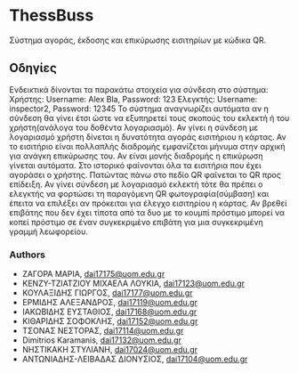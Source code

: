 # ThessBuss

Σύστημα αγοράς, έκδοσης και επικύρωσης εισιτηρίων με κώδικα QR.

## Οδηγίες 

Ενδεικτικά δίνονται τα παρακάτω στοιχεία για σύνδεση στο σύστημα:
Χρήστης:
Username: Alex Bla, Password: 123
Ελεγκτής:
Username: inspector2, Password: 12345
Το σύστημα αναγνωρίζει αυτόματα αν η σύνδεση θα γίνει έτσι ώστε να εξυπηρετεί τους σκοπούς του εκλεκτή ή του χρήστη(ανάλογα του δοθέντα λογαριασμό). 
Αν γίνει η σύνδεση με λογαριασμό χρήστη δίνεται η δυνατότητα αγοράς εισιτήριου η κάρτας. Αν το εισιτήριο είναι πολλαπλής διαδρομής εμφανίζεται μήνυμα στην αρχική για ανάγκη επικύρωσης του. Αν είναι μονής διαδρομής η επικύρωση γίνεται αυτόματα. Στο ιστορικό φαίνονται όλα τα εισιτήρια που έχει αγοράσει ο χρήστης. Πατώντας πάνω στο πεδίο QR φαίνεται το QR προς επίδειξη.
Αν γίνει σύνδεση με λογαριασμό εκλεκτή τότε θα πρέπει ο ελεγκτής να φορτώσει τη παραγόμενη QR φωτογραφία(σύμβαση) και έπειτα να επιλέξει αν πρόκειται για έλεγχο εισιτηρίου η κάρτας. Αν βρεθεί επιβάτης που δεν έχει τίποτα από τα δυο με το κουμπί πρόστιμο μπορεί να κοπεί πρόστιμο σε έναν συγκεκριμένο επιβάτη για μια συγκεκριμένη γραμμή λεωφορείου.

### Authors

* ΖΑΓΟΡΑ ΜΑΡΙΑ, dai17175@uom.edu.gr
* ΚΕΝΖΥ-ΤΖΙΑΤΖΙΟΥ ΜΙΧΑΕΛΑ ΛΟΥΚΙΑ, dai17123@uom.edu.gr
* ΚΟΥΛΑΞΙΔΗΣ ΓΙΩΡΓΟΣ, dai17177@uom.edu.gr
* ΕΡΜΙΔΗΣ ΑΛΕΞΑΝΔΡΟΣ, dai17119@uom.edu.gr
* ΙΑΚΩΒΙΔΗΣ ΕΥΣΤΑΘΙΟΣ, dai17168@uom.edu.gr
* ΚΙΘΑΡΙΔΗΣ ΣΟΦΟΚΛΗΣ, dai17152@uom.edu.gr
* ΤΣΟΝΑΣ ΝΕΣΤΟΡΑΣ, dai17114@uom.edu.gr
* Dimitrios Karamanis, dai17132@uom.edu.gr
* ΝΗΣΤΙΚΑΚΗ ΣΤΥΛΙΑΝΗ, dai17024@uom.edu.gr
* ΑΝΤΩΝΙΑΔΗΣ-ΛΕΙΒΑΔΑΣ ΔΙΟΝΥΣΙΟΣ, dai17104@uom.edu.gr